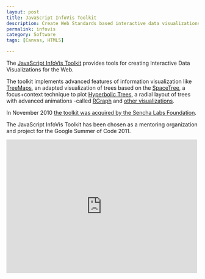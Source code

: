 ```yaml
---
layout: post
title: JavaScript InfoVis Toolkit
description: Create Web Standards based interactive data visualizations.
permalink: infovis
category: Software
tags: [Canvas, HTML5]

---
```


The [JavaScript InfoVis Toolkit](http://thejit.org/) provides tools for creating
Interactive Data Visualizations for the Web.

The toolkit implements advanced features of
information visualization like [TreeMaps](http://thejit.org/static/v20/Jit/Examples/Treemap/example1.html), an adapted visualization
of trees based on the [SpaceTree](http://thejit.org/static/v20/Jit/Examples/Spacetree/example1.html), a focus+context technique
to plot [Hyperbolic Trees](http://thejit.org/static/v20/Jit/Examples/Hypertree/example1.html), a radial layout of trees with
advanced animations -called [RGraph](http://thejit.org/static/v20/Jit/Examples/RGraph/example1.html) and [other visualizations](http://thejit.org/demos/).


In November 2010 [the toolkit was acquired by the Sencha Labs
Foundation](http://blog.thejit.org/2010/11/06/sencha-acquires-the-javascript-infovis-toolkit/).


The JavaScript InfoVis Toolkit has been chosen as a mentoring
organization and project for the Google Summer of Code 2011.


<iframe src="http://player.vimeo.com/video/28185669" width="500" height="350" frameborder="0">
</iframe>
